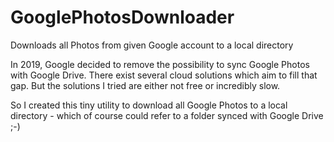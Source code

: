 # GooglePhotosDownloader
Downloads all Photos from given Google account to a local directory

In 2019, Google decided to remove the possibility to sync Google Photos with Google Drive. 
There exist several cloud solutions which aim to fill that gap. But the solutions I tried are either not free or incredibly slow.

So I created this tiny utility to download all Google Photos to a local directory - which of course could refer to a folder synced with Google Drive  ;-)
